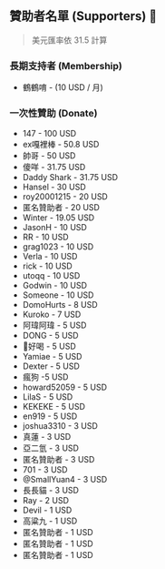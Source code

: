 ## 贊助者名單 (Supporters) 👼

> 美元匯率依 31.5 計算

### 長期支持者 (Membership)

- 鶴鶴唷 -  (10 USD / 月)

### 一次性贊助 (Donate)

- 147 - 100 USD
- ex嘎裡棒 - 50.8 USD
- 帥哥 - 50 USD
- 傻咩 - 31.75 USD
- Daddy Shark - 31.75 USD
- Hansel - 30 USD
- roy20001215 - 20 USD
- 匿名贊助者 - 20 USD
- Winter - 19.05 USD
- JasonH - 10 USD
- RR - 10 USD
- grag1023 - 10 USD
- Verla - 10 USD
- rick - 10 USD
- utoqq - 10 USD
- Godwin - 10 USD
- Someone - 10 USD
- DomoHurts - 8 USD
- Kuroko - 7 USD
- 阿瑋阿瑋 - 5 USD
- DONG - 5 USD
- 🧃好喝 - 5 USD
- Yamiae - 5 USD
- Dexter - 5 USD
- 瘋狗 -5 USD
- howard52059 - 5 USD
- LilaS - 5 USD
- KEKEKE - 5 USD
- en919 - 5 USD
- joshua3310 - 3 USD
- 真蓮 - 3 USD
- 亞二氫 - 3 USD
- 匿名贊助者 - 3 USD
- 701 - 3 USD
- @SmallYuan4 - 3 USD
- 長長貓 - 3 USD
- Ray - 2 USD
- Devil - 1 USD
- 高粱九 - 1 USD
- 匿名贊助者 - 1 USD
- 匿名贊助者 - 1 USD
- 匿名贊助者 - 1 USD
